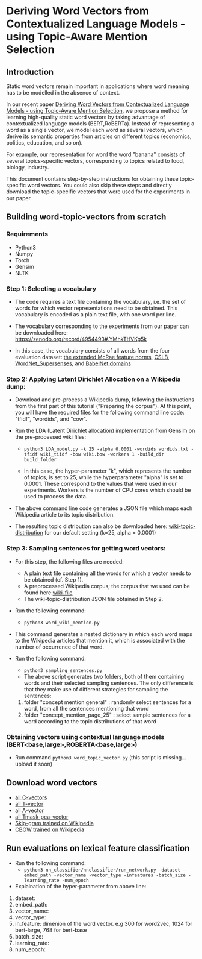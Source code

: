 # Deriving Word Vectors from Contextualized Language Models - using Topic-Aware Mention Selection

## Introduction

Static word vectors remain important in applications where word meaning has to be modelled in the absence of context. 

In our recent paper [Deriving Word Vectors from Contextualized Language Models - using Topic-Aware Mention Selection](), we propose a method for learning high-quality static word vectors by taking advantage of contextualized language models (BERT,RoBERTa). Instead of representing a word as a single vector, we model each word as several vectors, which derive its semantic properties from articles on different topics (economics, politics, education, and so on).

For example, our representation for word the word "banana" consists of several topics-specific vectors, corresponding to topics related to food, biology, industry. 

This document contains step-by-step instructions for obtaining these topic-specific word vectors. You could also skip these steps and directly download the topic-specific vectors that were used for the experiments in our paper.

## Building word-topic-vectors from scratch

### Requirements
- Python3
- Numpy
- Torch
- Gensim
- NLTK

### Step 1: Selecting a vocabulary

- The code requires a text file containing the vocabulary, i.e. the set of words for which vector representations need to be obtained. This vocabulary is encoded as a plain text file, with one word per line.

- The vocabulary corresponding to the experiments from our paper can be downloaded here: https://zenodo.org/record/4954493#.YMhkTHVKg5k

- In this case, the vocabulary consists of all words from the four evaluation dataset: [the extended McRae feature norms](https://github.com/mbforbes/physical-commonsense), [CSLB](https://cslb.psychol.cam.ac.uk/propnorms#:~:text=The%20Centre%20for%20Speech%2C%20Language,feature%20representations%20of%20conceptual%20knowledge.), [WordNet_Supersenses](https://wordnet.princeton.edu/), and [BabelNet domains](http://lcl.uniroma1.it/babeldomains/#:~:text=BabelDomains%20is%20a%20unified%20resource,the%20Wikipedia%20featured%20articles%20page.)

### Step 2: Applying Latent Dirichlet Allocation on a Wikipedia dump:

- Download and pre-process a Wikipedia dump, following the instructions from the first part of this tutorial ("Preparing the corpus"). At this point, you will have the required files for the following command line code: "tfidf", "wordids", and "cow".

- Run the LDA (Latent Dirichlet allocation) implementation from Gensim on the pre-processed wiki files: 

  - `python3 LDA_model.py -k 25 -alpha 0.0001 -wordids wordids.txt -tfidf wiki_tiidf -bow wiki.bow -workers 1 -build_dir build_folder` 
 
  - In this case, the hyper-parameter "k", which represents the number of topics, is set to 25, while the hyperparameter "alpha" is set to 0.0001. These correspond to the values that were used in our experiments. Workers is the number of CPU cores which should be used to process the data.

- The above command line code generates a JSON file which maps each Wikipedia article to its topic distribution.

- The resulting topic distribution can also be downloaded here: [wiki-topic-distribution](https://cf-my.sharepoint.com/:u:/g/personal/wangy306_cardiff_ac_uk/EQGaudFrhFdFllXBh180TEUBS_eXrGLapKex4o3sv98zog?e=kDGVKg) for our default setting (k=25, alpha = 0.0001) 

### Step 3: Sampling sentences for getting word vectors:
- For this step, the following files are needed: 
  - A plain text file containing all the words for which a vector needs to be obtained (cf. Step 1).
  - A preprocessed Wikipedia corpus; the corpus that we used can be found here:[wiki-file](https://cf-my.sharepoint.com/:u:/g/personal/wangy306_cardiff_ac_uk/EYJR4aNwc0pJprgI7dh9TeIBIn5bjcsIQTrB0cyt2A1AOQ?e=0H89AS)
  - The wiki-topic-distribution JSON file obtained in Step 2.

- Run the following command:

  - `python3 word_wiki_mention.py`

- This command generates a nested dictionary in which each word maps to the Wikipedia articles that mention it, which is associated with the number of occurrence of that word.
- Run the following command:
  - `python3 sampling_sentences.py` 
  - The above script generates two folders, both of them containing words and their selected sampling sentences. The only difference is that they make use of different strategies for sampling the sentences:
  1. folder "concept mention general" : randomly select sentences for a word, from all the sentences mentioning that word 
  2. folder "concept_mention_page_25" : select sample sentences for a word according to the topic distributions of that word 

### Obtaining vectors using contextual language models (BERT<base,large>,ROBERTA<base,large>)
- Run command `python3 word_topic_vector.py` (this script is missing... upload it soon)

## Download word vectors

- [all C-vectors](https://zenodo.org/record/4925042#.YMKch3VKg5l) 
- [all T-vector](https://zenodo.org/record/4921323#.YMKcvHVKg5k) 
- [all A-vector](https://zenodo.org/record/4925059#.YMKjPHVKg5k) 
- [all Tmask-pca-vector](https://zenodo.org/record/4925073#.YMKjw3VKg5k)
- [Skip-gram trained on Wikipedia](https://cf-my.sharepoint.com/:t:/g/personal/wangy306_cardiff_ac_uk/ERPqned64qRFv-ri5_jN0CIB5z2V7XlKD9I3qm93A80wAw?e=Uu3LvF)
- [CBOW trained on Wikipedia](https://drive.google.com/file/d/171iSHR6GcL3k4IB2JsblHJuifoFarmFZ/view?usp=sharing)


## Run evaluations on lexical feature classification
- Run the following command: 
  - `python3 nn_classifier/nnclassifier/run_network.py -dataset -embed_path -vector_name -vector_type -infeatures -batch_size -learning_rate -num_epoch`
- Explaination of the hyper-parameter from above line: 
 
 1. dataset:
 2. embed_path:
 3. vector_name:
 4. vector_type:
 5. in_feature: dimenion of the word vector. e.g 300 for word2vec, 1024 for bert-large, 768 for bert-base
 6. batch_size:
 7. learning_rate:
 8. num_epoch:



